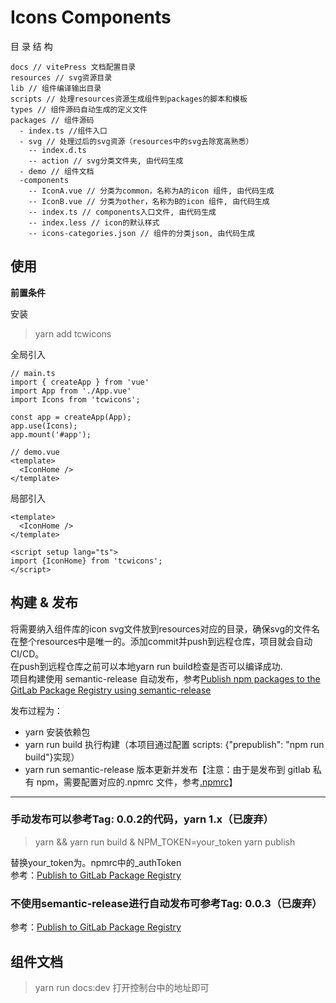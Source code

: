 # Icons Components


  
目 录 结 构
```
docs // vitePress 文档配置目录
resources // svg资源目录
lib // 组件编译输出目录
scripts // 处理resources资源生成组件到packages的脚本和模板
types // 组件源码自动生成的定义文件
packages // 组件源码
  - index.ts //组件入口
  - svg // 处理过后的svg资源（resources中的svg去除宽高熟悉）
    -- index.d.ts 
    -- action // svg分类文件夹, 由代码生成
  - demo // 组件文档
  -components
    -- IconA.vue // 分类为common，名称为A的icon 组件, 由代码生成
    -- IconB.vue // 分类为other，名称为B的icon 组件, 由代码生成
    -- index.ts // components入口文件, 由代码生成
    -- index.less // icon的默认样式
    -- icons-categories.json // 组件的分类json, 由代码生成
```


## 使用 
**前置条件**

安装  
> yarn add  tcwicons

全局引入  
```
// main.ts
import { createApp } from 'vue'
import App from './App.vue'
import Icons from 'tcwicons';

const app = createApp(App);
app.use(Icons);
app.mount('#app');

// demo.vue
<template>
  <IconHome />
</template>
```

局部引入 
```
<template>
  <IconHome />
</template>

<script setup lang="ts">
import {IconHome} from 'tcwicons';
</script>
```

## 构建 & 发布

将需要纳入组件库的icon svg文件放到resources对应的目录，确保svg的文件名在整个resources中是唯一的。添加commit并push到远程仓库，项目就会自动CI/CD。   
在push到远程仓库之前可以本地yarn run build检查是否可以编译成功.  
项目构建使用 semantic-release 自动发布，参考[Publish npm packages to the GitLab Package Registry using semantic-release](https://docs.gitlab.com/ee/ci/examples/semantic-release.html)

发布过程为：

- yarn 安装依赖包
- yarn run build 执行构建（本项目通过配置 scripts: {"prepublish": "npm run build"}实现）
- yarn run semantic-release 版本更新并发布【注意：由于是发布到 gitlab 私有 npm，需要配置对应的.npmrc 文件，参考[.npmrc](https://docs.gitlab.com/ee/user/packages/npm_registry/#authenticating-via-the-npmrc)】
     
---    
### 手动发布可以参考Tag: 0.0.2的代码，yarn 1.x（已废弃）
>yarn &&  yarn run build & NPM_TOKEN=your_token yarn publish 
 
替换your_token为。npmrc中的_authToken   
参考：[Publish to GitLab Package Registry](https://docs.gitlab.com/ee/user/packages/yarn_repository/#publish-to-gitlab-package-registry)


### 不使用semantic-release进行自动发布可参考Tag: 0.0.3（已废弃）
参考：[Publish to GitLab Package Registry](https://docs.gitlab.com/ee/user/packages/yarn_repository/#publish-to-gitlab-package-registry) 


## 组件文档
> yarn run docs:dev
打开控制台中的地址即可